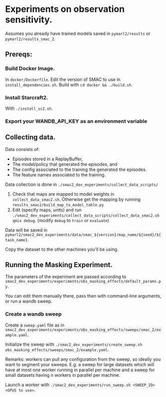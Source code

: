 # Experiments on observation sensitivity.

Assumes you already have trained models saved in `pymarl2/results` or `pymarl2/results_smac_2`.

## Prereqs:

### Build Docker Image.
In `docker/Dockerfile`. Edit the version of SMAC to use in `install_dependencies.sh`.
Build with `cd docker && ./build.sh`.

### Install Starcraft2.
With `./install_sc2.sh`.

### Export your WANDB_API_KEY as an environment variable

## Collecting data.
Data consists of:
- Episodes stored in a ReplayBuffer,
- The model/policy that generated the episodes, and
- The config associated to the training the generated the episodes.
- The feature names associated to the training.

Data collection is done in `./smac2_dev_experiments/collect_data_scripts/`
1. Check that maps are mapped to model weights in `collect_data_smac2.sh`. 
Otherwise get the mapping by running  `results_smac2/build_map_to_model_table.py`
2. Edit (specify maps, units) and run
`./smac2_dev_experiments/collect_data_scripts/collect_data_smac2.sh qmix debug`.
(modify `debug` to `train` or `evaluate`)

Data will be saved in `pymarl2/smac2_dev_experiments/data/smac_${version}/map_name/${seed}/${task_name}`.

Copy the dataset to the other machines you'll be using.

## Running the Masking Experiment.

The parameters of the experiment are passed
according to `smac2_dev_experiments/experiments/obs_masking_effects/default_params.py`.

You can edit them manually there, pass then with command-line arguments, or run a wandb sweep.

### Create a wandb sweep
Create a `sweep.yaml` file as in `smac2_dev_experiments/experiments/obs_masking_effects/sweeps/smac_2/example.yaml`.

Initialize the sweep with `./smac2_dev_experiments/create_sweep.sh obs_masking_effects/sweeps/smac_2/example.yaml`.

Remarks: workers can pull any configuration from the sweep, so ideally you want to segment your sweeps.
E.g. a sweep for large datasets which will have at most one worker running in parallel per machine
and a sweep for small datasets having n workers in parallel per machine.

Launch a worker with `./smac2_dev_experiments/run_sweep.sh <SWEEP_ID> <GPUS to use>`.
